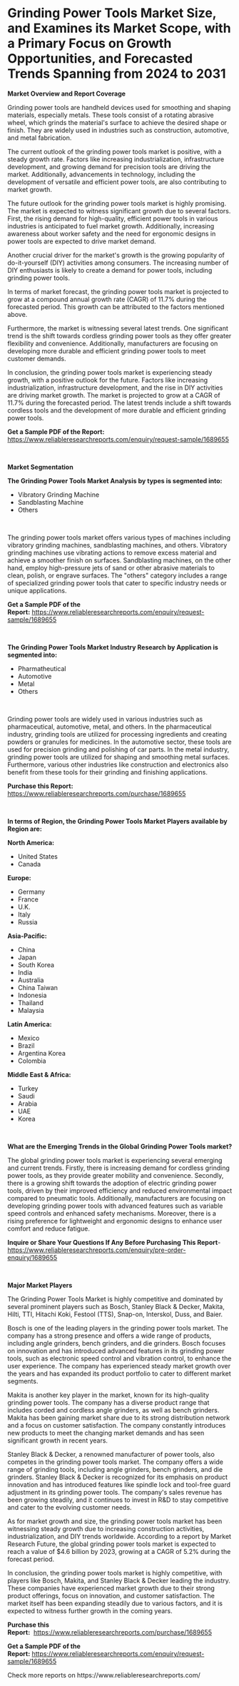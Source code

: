 <p><h1>Grinding Power Tools Market Size, and Examines its Market Scope, with a Primary Focus on Growth Opportunities, and Forecasted Trends Spanning from 2024 to 2031</h1></p><p><strong>Market Overview and Report Coverage</strong></p>
<p><p>Grinding power tools are handheld devices used for smoothing and shaping materials, especially metals. These tools consist of a rotating abrasive wheel, which grinds the material's surface to achieve the desired shape or finish. They are widely used in industries such as construction, automotive, and metal fabrication.</p><p>The current outlook of the grinding power tools market is positive, with a steady growth rate. Factors like increasing industrialization, infrastructure development, and growing demand for precision tools are driving the market. Additionally, advancements in technology, including the development of versatile and efficient power tools, are also contributing to market growth.</p><p>The future outlook for the grinding power tools market is highly promising. The market is expected to witness significant growth due to several factors. First, the rising demand for high-quality, efficient power tools in various industries is anticipated to fuel market growth. Additionally, increasing awareness about worker safety and the need for ergonomic designs in power tools are expected to drive market demand.</p><p>Another crucial driver for the market's growth is the growing popularity of do-it-yourself (DIY) activities among consumers. The increasing number of DIY enthusiasts is likely to create a demand for power tools, including grinding power tools.</p><p>In terms of market forecast, the grinding power tools market is projected to grow at a compound annual growth rate (CAGR) of 11.7% during the forecasted period. This growth can be attributed to the factors mentioned above.</p><p>Furthermore, the market is witnessing several latest trends. One significant trend is the shift towards cordless grinding power tools as they offer greater flexibility and convenience. Additionally, manufacturers are focusing on developing more durable and efficient grinding power tools to meet customer demands.</p><p>In conclusion, the grinding power tools market is experiencing steady growth, with a positive outlook for the future. Factors like increasing industrialization, infrastructure development, and the rise in DIY activities are driving market growth. The market is projected to grow at a CAGR of 11.7% during the forecasted period. The latest trends include a shift towards cordless tools and the development of more durable and efficient grinding power tools.</p></p>
<p><strong>Get a Sample PDF of the Report:</strong> <a href="https://www.reliableresearchreports.com/enquiry/request-sample/1689655">https://www.reliableresearchreports.com/enquiry/request-sample/1689655</a></p>
<p>&nbsp;</p>
<p><strong>Market Segmentation</strong></p>
<p><strong>The Grinding Power Tools Market Analysis by types is segmented into:</strong></p>
<p><ul><li>Vibratory Grinding Machine</li><li>Sandblasting Machine</li><li>Others</li></ul></p>
<p>&nbsp;</p>
<p><p>The grinding power tools market offers various types of machines including vibratory grinding machines, sandblasting machines, and others. Vibratory grinding machines use vibrating actions to remove excess material and achieve a smoother finish on surfaces. Sandblasting machines, on the other hand, employ high-pressure jets of sand or other abrasive materials to clean, polish, or engrave surfaces. The "others" category includes a range of specialized grinding power tools that cater to specific industry needs or unique applications.</p></p>
<p><strong>Get a Sample PDF of the Report:</strong>&nbsp;<a href="https://www.reliableresearchreports.com/enquiry/request-sample/1689655">https://www.reliableresearchreports.com/enquiry/request-sample/1689655</a></p>
<p>&nbsp;</p>
<p><strong>The Grinding Power Tools Market Industry Research by Application is segmented into:</strong></p>
<p><ul><li>Pharmatheutical</li><li>Automotive</li><li>Metal</li><li>Others</li></ul></p>
<p>&nbsp;</p>
<p><p>Grinding power tools are widely used in various industries such as pharmaceutical, automotive, metal, and others. In the pharmaceutical industry, grinding tools are utilized for processing ingredients and creating powders or granules for medicines. In the automotive sector, these tools are used for precision grinding and polishing of car parts. In the metal industry, grinding power tools are utilized for shaping and smoothing metal surfaces. Furthermore, various other industries like construction and electronics also benefit from these tools for their grinding and finishing applications.</p></p>
<p><strong>Purchase this Report:</strong>&nbsp; <a href="https://www.reliableresearchreports.com/purchase/1689655">https://www.reliableresearchreports.com/purchase/1689655</a></p>
<p>&nbsp;</p>
<p><strong>In terms of Region, the Grinding Power Tools Market Players available by Region are:</strong></p>
<p>
    <p> <strong> North America: </strong>
        <ul>
            <li>United States</li>
            <li>Canada</li>
        </ul>
        </p> 
    <p> <strong> Europe: </strong>
        <ul>
            <li>Germany</li>
            <li>France</li>
            <li>U.K.</li>
            <li>Italy</li>
            <li>Russia</li>
        </ul>
        </p> 
    <p> <strong> Asia-Pacific: </strong>
        <ul>
            <li>China</li>
            <li>Japan</li>
            <li>South Korea</li>
            <li>India</li>
            <li>Australia</li>
            <li>China Taiwan</li>
            <li>Indonesia</li>
            <li>Thailand</li>
            <li>Malaysia</li>
        </ul>
        </p> 
    <p> <strong> Latin America: </strong>
        <ul>
            <li>Mexico</li>
            <li>Brazil</li>
            <li>Argentina Korea</li>
            <li>Colombia</li>
        </ul>
        </p> 
    <p> <strong> Middle East & Africa: </strong>
        <ul>
            <li>Turkey</li>
            <li>Saudi</li>
            <li>Arabia</li>
            <li>UAE</li>
            <li>Korea</li>
        </ul>
    </p>
    </p>
<p>&nbsp;</p>
<p><strong>What are the Emerging Trends in the Global Grinding Power Tools market?</strong></p>
<p><p>The global grinding power tools market is experiencing several emerging and current trends. Firstly, there is increasing demand for cordless grinding power tools, as they provide greater mobility and convenience. Secondly, there is a growing shift towards the adoption of electric grinding power tools, driven by their improved efficiency and reduced environmental impact compared to pneumatic tools. Additionally, manufacturers are focusing on developing grinding power tools with advanced features such as variable speed controls and enhanced safety mechanisms. Moreover, there is a rising preference for lightweight and ergonomic designs to enhance user comfort and reduce fatigue.</p></p>
<p><strong>Inquire or Share Your Questions If Any Before Purchasing This Report</strong>- <a href="https://www.reliableresearchreports.com/enquiry/pre-order-enquiry/1689655">https://www.reliableresearchreports.com/enquiry/pre-order-enquiry/1689655</a></p>
<p>&nbsp;</p>
<p><strong>Major Market Players</strong></p>
<p><p>The Grinding Power Tools Market is highly competitive and dominated by several prominent players such as Bosch, Stanley Black & Decker, Makita, Hilti, TTI, Hitachi Koki, Festool (TTS), Snap-on, Interskol, Duss, and Baier. </p><p>Bosch is one of the leading players in the grinding power tools market. The company has a strong presence and offers a wide range of products, including angle grinders, bench grinders, and die grinders. Bosch focuses on innovation and has introduced advanced features in its grinding power tools, such as electronic speed control and vibration control, to enhance the user experience. The company has experienced steady market growth over the years and has expanded its product portfolio to cater to different market segments.</p><p>Makita is another key player in the market, known for its high-quality grinding power tools. The company has a diverse product range that includes corded and cordless angle grinders, as well as bench grinders. Makita has been gaining market share due to its strong distribution network and a focus on customer satisfaction. The company constantly introduces new products to meet the changing market demands and has seen significant growth in recent years.</p><p>Stanley Black & Decker, a renowned manufacturer of power tools, also competes in the grinding power tools market. The company offers a wide range of grinding tools, including angle grinders, bench grinders, and die grinders. Stanley Black & Decker is recognized for its emphasis on product innovation and has introduced features like spindle lock and tool-free guard adjustment in its grinding power tools. The company's sales revenue has been growing steadily, and it continues to invest in R&D to stay competitive and cater to the evolving customer needs.</p><p>As for market growth and size, the grinding power tools market has been witnessing steady growth due to increasing construction activities, industrialization, and DIY trends worldwide. According to a report by Market Research Future, the global grinding power tools market is expected to reach a value of $4.6 billion by 2023, growing at a CAGR of 5.2% during the forecast period.</p><p>In conclusion, the grinding power tools market is highly competitive, with players like Bosch, Makita, and Stanley Black & Decker leading the industry. These companies have experienced market growth due to their strong product offerings, focus on innovation, and customer satisfaction. The market itself has been expanding steadily due to various factors, and it is expected to witness further growth in the coming years.</p></p>
<p><strong>Purchase this Report:</strong>&nbsp;&nbsp;<a href="https://www.reliableresearchreports.com/purchase/1689655">https://www.reliableresearchreports.com/purchase/1689655</a></p>
<p></p>
<p><strong>Get a Sample PDF of the Report:</strong>&nbsp;<a href="https://www.reliableresearchreports.com/enquiry/request-sample/1689655">https://www.reliableresearchreports.com/enquiry/request-sample/1689655</a></p>
<p>Check more reports on https://www.reliableresearchreports.com/</p>